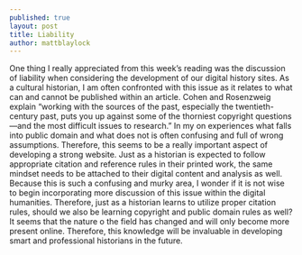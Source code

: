 ```yaml
---
published: true
layout: post
title: Liability
author: mattblaylock
---
```


One thing I really appreciated from this week’s reading was the discussion of liability when considering the development of our digital history sites.  As a cultural historian, I am often confronted with this issue as it relates to what can and cannot be published within an article.  Cohen and Rosenzweig explain “working with the sources of the past, especially the twentieth-century past, puts you up against some of the thorniest copyright questions—and the most difficult issues to research.”  In my on experiences what falls into public domain and what does not is often confusing and full of wrong assumptions.  Therefore, this seems to be a really important aspect of developing a strong website.  Just as a historian is expected to follow appropriate citation and reference rules in their printed work, the same mindset needs to be attached to their digital content and analysis as well.  Because this is such a confusing and murky area, I wonder if it is not wise to begin incorporating more discussion of this issue within the digital humanities.  Therefore, just as a historian learns to utilize proper citation rules, should we also be learning copyright and public domain rules as well?  It seems that the nature o the field has changed and will only become more present online.  Therefore, this knowledge will be invaluable in developing smart and professional historians in the future.  